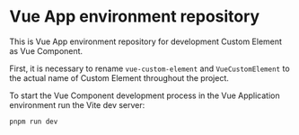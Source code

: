 # Vue App environment repository

This is Vue App environment repository for development Custom Element as Vue Component.

First, it is necessary to rename `vue-custom-element` and `VueCustomElement` to the actual name of Custom Element throughout the project.

To start the Vue Component development process in the Vue Application environment run the Vite dev server:

```bash
pnpm run dev
```
